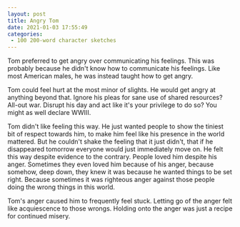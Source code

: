```yaml
---
layout: post
title: Angry Tom
date: 2021-01-03 17:55:49
categories:
 - 100 200-word character sketches
---
```


Tom preferred to get angry over communicating his feelings. This was probably because he didn't know how to communicate his feelings. Like most American males, he was instead taught how to get angry.

Tom could feel hurt at the most minor of slights. He would get angry at anything beyond that. Ignore his pleas for sane use of shared resources? All-out war. Disrupt his day and act like it's your privilege to do so? You might as well declare WWIII.

Tom didn't like feeling this way. He just wanted people to show the tiniest bit of respect towards him, to make him feel like his presence in the world mattered. But he couldn't shake the feeling that it just didn't, that if he disappeared tomorrow everyone would just immediately move on. He felt this way despite evidence to the contrary. People loved him despite his anger. Sometimes they even loved him because of his anger, because somehow, deep down, they knew it was because he wanted things to be set right. Because sometimes it was righteous anger against those people doing the wrong things in this world.

Tom's anger caused him to frequently feel stuck. Letting go of the anger felt like acquiescence to those wrongs. Holding onto the anger was just a recipe for continued misery.
